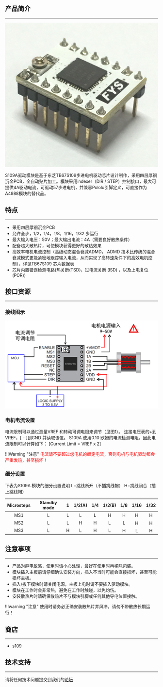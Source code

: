 ## 产品简介
---

![S109](images/S109.jpg)

S109A驱动模块是基于东芝TB67S109步进电机驱动芯片设计制作，采用四层厚铜沉金PCB，全自动贴片加工。模块采用indexer（DIR / STEP）控制接口，最大可提供4A驱动电流，可驱动57步进电机，并兼容Pololu引脚定义，可直接作为A4988模块的替代品。

## 特点
---

- 采用四层厚铜沉金PCB
- 允许全步，1/2，1/4，1/8，1/16，1/32 步运行
- 最大输入电压：50V；最大输出电流：4A（需要良好散热条件）
- 配备超大散热片，可使模块获得更好的散热效果
- 高效率电机电流控制（高级动态混合衰减ADMD， ADMD 技术比传统的混合衰减模式更能紧密地跟踪输入电流，从而实现了高转速条件下的高效电机控制），详见TB67S109 芯片数据表
- 芯片内置错误检测电路(热关断(TSD)，过电流关断 (ISD) ，以及上电复位(POR))

## 接口资源
---

### 接线图示

![S109接线图示](images/S109接线图示.png)

### 电机电流设置

电流限制可以通过测量VREF 和转动可调电阻来调节（见图1）。 连接电压表的+到VREF，[ - ]到GND 并读取该值。 S109A 使用0.10 欧姆的电流检测电阻，因此电流限制可以计算如下：
[Current Limit = VREF x 2]

!!!Warning "注意"
    <font color="red">电流请不要超过您电机的额定电流，否则电机与电机驱动都会严重发热，甚至损坏！</font>

### 细分设置

下表为S109A 模块的细分设置说明
L=跳线断开（不插跳线帽） H=跳线闭合（插上跳线帽）

Microsteps|Standby mode |1| 1/2(A)| 1/4 |1/2(B)| 1/8| 1/16| 1/32
:----:|:----:|:----:|:----:|:----:|:----:|:----:|:----:|:----:
MS1 | L | L | L | L | H | H | Ｈ | Ｈ
MS2 | L | L | H | H | L | L | Ｈ | Ｈ
MS3 | L | H | L | H | L | Ｈ | Ｌ | Ｈ

## 注意事项
---

- 产品对静电敏感，使用时请小心处理，最好在使用时再移除包装。
- 模块插入主板前请仔细确认安装方向，插入不当时可能会直接损坏，甚至可能损坏主板。
- 插入/拔下模块时请关闭电源，主板上电时请不要插入驱动模块。
- 模块在工作时会非常热，避免在工作时触碰，以免灼伤。
- 安装散热片时请确保散热片不与模块引脚或任何其他导电位置接触。

!!!warning "注意"
    使用时请务必正确安装散热片并风冷，请勿不带散热长期运行！

## 商店
---
- [s109](https://www.aliexpress.com/store/product/5pcs-lot-TB67S109-Driver-Compatible-with-57-Stepper-Motor-Pololu-Pin-Definition-3D-Printer-Stepstick-S109/3480083_32849870589.html)

## 技术支持
---
请将任何技术问题提交到我们的[论坛](http://forum.fysetc.com/)
